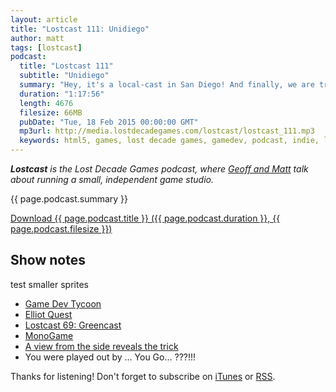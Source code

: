 ```yaml
---
layout: article
title: "Lostcast 111: Unidiego"
author: matt
tags: [lostcast]
podcast:
  title: "Lostcast 111"
  subtitle: "Unidiego"
  summary: "Hey, it's a local-cast in San Diego! And finally, we are trying Unity! GASP"
  duration: "1:17:56"
  length: 4676
  filesize: 66MB
  pubDate: "Tue, 18 Feb 2015 00:00:00 GMT"
  mp3url: http://media.lostdecadegames.com/lostcast/lostcast_111.mp3
  keywords: html5, games, lost decade games, gamedev, podcast, indie, lostcast
---
```

_**Lostcast** is the Lost Decade Games podcast, where [Geoff and Matt](/about/) talk about running a small, independent game studio._

{{ page.podcast.summary }}

<a class="download-podcast" href="{{ page.podcast.mp3url }}">
	Download {{ page.podcast.title }} ({{ page.podcast.duration }}, {{ page.podcast.filesize }})
</a>

## Show notes

test smaller sprites
* [Game Dev Tycoon](http://www.greenheartgames.com/app/game-dev-tycoon/)
* [Elliot Quest](http://elliotquest.com/)
* [Lostcast 69: Greencast](/lostcast-69/)
* [MonoGame](http://www.monogame.net/)
* [A view from the side reveals the trick](http://d1vr6n66ssr06c.cloudfront.net/wp-content/uploads/2013/11/a_link_between_worlds_trick_header.jpg)
* You were played out by … You Go… ???!!!

Thanks for listening! Don't forget to subscribe on [iTunes](http://itunes.apple.com/us/podcast/lostcast/id481950724) or [RSS](/lostcast.xml).
